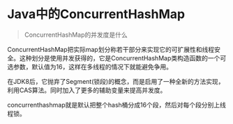 # Java中的ConcurrentHashMap

> ConcurrentHashMap的并发度是什么

​		ConcurrentHashMap把实际map划分称若干部分来实现它的可扩展性和线程安全。这种划分是使用并发获得的，它是ConcurrentHashMap类构造函数的一个可选参数，默认值为16，这样在多线程的情况下就能避免争用。

​		在JDK8后，它抛弃了Segment(锁段)的概念，而是启用了一种全新的方法实现，利用CAS算法。同时加入了更多的辅助变量来提高并发度。

concurrenthashmap就是默认把整个hash桶分成16个段，然后对每个段分别上线程锁。

